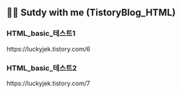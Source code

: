 <h2>✍🏻 Sutdy with me (TistoryBlog_HTML)</h2>
<h3>HTML_basic_테스트1</h3>
https://luckyjek.tistory.com/6
<br>

<h3>HTML_basic_테스트2</h3>
https://luckyjek.tistory.com/7
